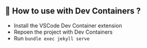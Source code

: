 ## 🐳 How to use with Dev Containers ? 

 - Install the VSCode Dev Container extension
 - Repoen the project with Dev Containers
 - Run `bundle exec jekyll serve`